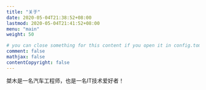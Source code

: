 ```yaml
---
title: "关于"
date: 2020-05-04T21:38:52+08:00
lastmod: 2020-05-04T21:41:52+08:00
menu: "main"
weight: 50

# you can close something for this content if you open it in config.toml.
comment: false
mathjax: false
contentCopyright: false
---
```


桀木是一名汽车工程师，也是一名IT技术爱好者！





